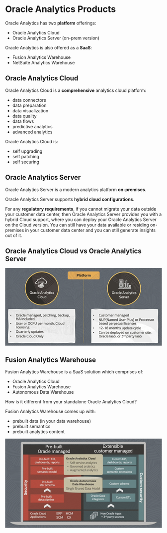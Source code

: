 # Oracle Analytics Products

Oracle Analytics has two **platform** offerings:
- Oracle Analytics Cloud
- Oracle Analytics Server (on-prem version)

Oracle Analytics is also offered as a **SaaS**:
- Fusion Analytics Warehouse
- NetSuite Analytics Warehouse

## Oracle Analytics Cloud

Oracle Analytics Cloud is a **comprehensive** analytics cloud platform:
- data connectors
- data preparation
- data visualization
- data quality
- data flows
- predictive analytics 
- advanced analytics 

Oracle Analytics Cloud is:
- self upgrading
- self patching
- self securing

## Oracle Analytics Server

Oracle Analytics Server is a modern analytics platform **on-premises**.

Oracle Analytics Server supports **hybrid cloud configurations**.

For any **regulatory requirements**, if you cannot migrate your data outside your customer data center, then Oracle Analytics Server provides you with a hybrid Cloud support, where you can deploy your Oracle Analytics Server on the Cloud version. You can still have your data available or residing on-premises in your customer data center and you can still generate insights out of it.

## Oracle Analytics Cloud vs Oracle Analytics Server 

![Oracle Analytics Deployment Options](../images/oracle_analytics_deployment_options.png)

## Fusion Analytics Warehouse

Fusion Analytics Warehouse is a SaaS solution which comprises of:
- Oracle Analytics Cloud
- Fusion Analytics Warehouse
- Autonomous Data Warehouse

How is it different from your standalone Oracle Analytics Cloud?  

Fusion Analytics Warehouse comes up with:
- prebuilt data (in your data warehouse)
- prebuilt semantics
- prebuilt analytics content

![Fusion Analytics Warehouse](../images/fusion_analytics_warehouse.png)